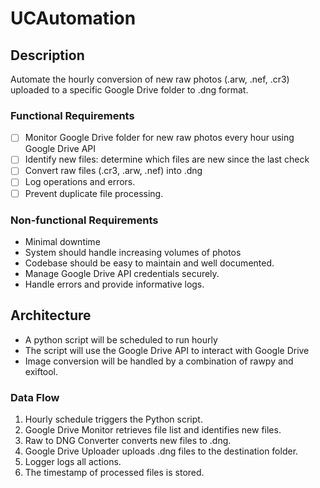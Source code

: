 # UCAutomation

## Description
Automate the hourly conversion of new raw photos (.arw, .nef, .cr3) uploaded to a specific Google Drive folder to .dng format.


### Functional Requirements
- [ ] Monitor Google Drive folder for new raw photos every hour using Google Drive API
- [ ] Identify new files: determine which files are new since the last check
- [ ] Convert raw files (.cr3, .arw, .nef) into .dng
- [ ] Log operations and errors.
- [ ] Prevent duplicate file processing.

### Non-functional Requirements
- Minimal downtime
- System should handle increasing volumes of photos
- Codebase should be easy to maintain and well documented.
- Manage Google Drive API credentials securely.
- Handle errors and provide informative logs.

## Architecture
- A python script will be scheduled to run hourly
- The script will use the Google Drive API to interact with Google Drive
- Image conversion will be handled by a combination of rawpy and exiftool.

### Data Flow
1. Hourly schedule triggers the Python script.
2. Google Drive Monitor retrieves file list and identifies new files.
3. Raw to DNG Converter converts new files to .dng.
4. Google Drive Uploader uploads .dng files to the destination folder.
5. Logger logs all actions.
6. The timestamp of processed files is stored.
